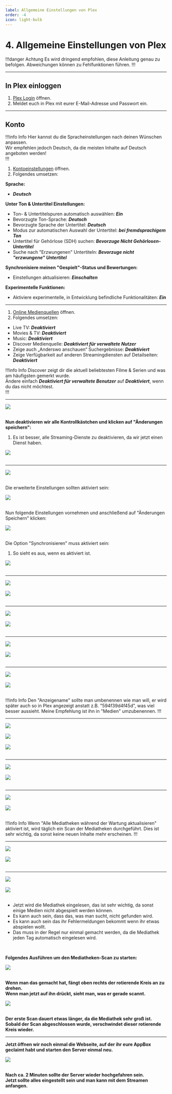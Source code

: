 ```yaml
---
label: Allgemeine Einstellungen von Plex
order: -4
icon: light-bulb
---
```


# 4. Allgemeine Einstellungen von Plex

!!!danger Achtung
Es wird dringend empfohlen, diese Anleitung genau zu befolgen. Abweichungen können zu Fehlfunktionen führen.
!!!

---

## In Plex einloggen
1. [Plex Login](https://app.plex.tv/desktop/#!/login) öffnen.
2. Meldet euch in Plex mit eurer E-Mail-Adresse und Passwort ein.

---

## Konto

!!!info Info
Hier kannst du die Spracheinstellungen nach deinen Wünschen anpassen.<br/>
Wir empfehlen jedoch Deutsch, da die meisten Inhalte auf Deutsch angeboten werden!<br/>
!!!

1. [Kontoeinstellungen](https://app.plex.tv/desktop/#!/settings/account) öffnen.
2. Folgendes umsetzen:

**Sprache:**
- ***Deutsch***

**Unter Ton & Untertitel Einstellungen:**
- Ton- & Untertitelspuren automatisch auswählen: ***Ein***
- Bevorzugte Ton-Sprache: ***Deutsch***
- Bevorzugte Sprache der Untertitel: ***Deutsch***
- Modus zur automatischen Auswahl der Untertitel: ***bei fremdsprachigem Ton***
- Untertitel für Gehörlose (SDH) suchen: ***Bevorzuge Nicht Gehörlosen-Untertitel***
- Suche nach "Erzwungenen" Untertiteln: ***Bevorzuge nicht "erzwungene" Untertitel***

**Synchronisiere meinen "Gespielt"-Status und Bewertungen:**
- Einstellungen aktualisieren: ***Einschalten***

**Experimentelle Funktionen:**
- Aktiviere experimentelle, in Entwicklung befindliche Funktionalitäten: ***Ein***

---  

1. [Online Medienquellen](https://app.plex.tv/desktop/#!/settings/account) öffnen.
2. Folgendes umsetzen:

- Live TV: ***Deaktiviert***
- Movies & TV: ***Deaktiviert***
- Music: ***Deaktiviert***
- Discover Medienquelle: ***Deaktiviert für verwaltete Nutzer***
- Zeige auch „Anderswo anschauen“ Suchergebnisse: ***Deaktiviert***
- Zeige Verfügbarkeit auf anderen Streamingdiensten auf Detailseiten: ***Deaktiviert***

!!!info Info 
Discover zeigt dir die aktuell beliebtesten Filme & Serien und was am häufigsten gemerkt wurde.<br/>
Ändere einfach ***Deaktiviert für verwaltete Benutzer*** auf ***Deaktiviert***, wenn du das nicht möchtest.<br/>
!!!

---  
  
![](https://github.com/U3knOwn/sb-wiki/assets/148533561/5fc14e34-3c21-4aa1-9756-a5e2e7a2fc57)<br/><br/>
  
**Nun deaktivieren wir alle Kontrollkästchen und klicken auf "Änderungen speichern":**
1. Es ist besser, alle Streaming-Dienste zu deaktivieren, da wir jetzt einen Dienst haben.<br/>
  
![](https://github.com/U3knOwn/sb-wiki/assets/148533561/3b170793-b9ba-4a70-991b-c3947e5e4f85)<br/><br/>
  
---  
  
![](https://github.com/U3knOwn/sb-wiki/assets/148533561/9435e00b-2ba9-4814-94cb-bff74ebec60b)<br/><br/>
  
Die erweiterte Einstellungen sollten aktiviert sein:<br/>
  
![](https://github.com/U3knOwn/sb-wiki/assets/148533561/2c7d2442-6fa6-4e63-8e46-652375535b42)<br/><br/>
  
Nun folgende Einstellungen vornehmen und anschließend auf "Änderungen Speichern" klicken:<br/>
  
![](https://github.com/U3knOwn/sb-wiki/assets/148533561/6fac64cf-0bd3-4e4a-ad7e-52aca8aabbb5)<br/><br/>
  
Die Option "Synchronisieren" muss aktiviert sein:<br/>
1. So sieht es aus, wenn es aktiviert ist.<br/>
  
![](https://github.com/U3knOwn/sb-wiki/assets/148533561/fec4e685-8530-43c9-a221-87fcdc0adefc)<br/><br/>

--- 

![](https://github.com/U3knOwn/sb-wiki/assets/148533561/260b1f03-1976-47e7-9082-492d11c03a0f)<br/><br/>
![](https://github.com/U3knOwn/sb-wiki/assets/148533561/1de852a3-b5ad-4dd6-8bec-5a453f36ba1d)<br/><br/>

--- 

![](https://github.com/U3knOwn/sb-wiki/assets/148533561/deed08ef-570e-46d0-a06e-2fea45f08998)<br/><br/>
![](https://github.com/U3knOwn/sb-wiki/assets/148533561/cd34d40c-3840-42d5-bc60-4431606eaff1)<br/><br/>

--- 

![](https://github.com/U3knOwn/sb-wiki/assets/148533561/aeb6c581-66f5-4e50-bba2-46eccd42bfa9)<br/><br/>
![](https://github.com/U3knOwn/sb-wiki/assets/148533561/5ad2a484-823a-457a-a2e1-4b813800cf65)<br/><br/>

---

![](https://github.com/U3knOwn/sb-wiki/assets/148533561/90cd7ffc-a872-444f-b740-671a86a3774b)<br/><br/>
![](https://github.com/U3knOwn/sb-wiki/assets/148533561/770a7839-10a9-4316-bca9-94450449fda4)<br/><br/>

!!!info Info
Den "Anzeigename" sollte man umbenennen wie man will, er wird später auch so in Plex angezeigt anstatt z.B. "594f39d4f45d", was viel besser aussieht.
Meine Empfehlung ist ihn in "Medien" umzubenennen.
!!!

---

![](https://github.com/U3knOwn/sb-wiki/assets/148533561/3ff9ea23-d0f7-427f-9c4c-09045b309f44)<br/><br/>
![](https://github.com/U3knOwn/sb-wiki/assets/148533561/dfebc972-1f68-4578-a195-9f90ee52264c)<br/><br/>
![](https://github.com/U3knOwn/sb-wiki/assets/148533561/19d5e887-0b54-49fa-ab69-790259e97edd)<br/><br/>

---

![](https://github.com/U3knOwn/sb-wiki/assets/148533561/1bc02b42-5081-4a0e-a04b-ebaa5baa9b2f)<br/><br/>
![](https://github.com/U3knOwn/sb-wiki/assets/148533561/47d763bc-8073-4fc9-b53b-6012c91b1f3f)<br/><br/>

---

![](https://github.com/U3knOwn/sb-wiki/assets/148533561/21abc4de-f5da-43e2-8b94-c1d6ea37fff3)<br/><br/>
![](https://github.com/U3knOwn/sb-wiki/assets/148533561/6bd7f889-4ac0-4cca-bac0-b7c406508089)<br/><br/>

!!!info Info
Wenn "Alle Mediatheken während der Wartung aktualisieren" aktiviert ist, wird täglich ein Scan der Mediatheken durchgeführt.
Dies ist sehr wichtig, da sonst keine neuen Inhalte mehr erscheinen.
!!!

---

![](https://github.com/U3knOwn/sb-wiki/assets/148533561/949f9d62-64f3-432d-968b-3955dd67ee96)<br/><br/>
![](https://github.com/U3knOwn/sb-wiki/assets/148533561/a4804744-5a58-4b57-8256-1cc5e58ba70d)<br/><br/>

---

![](https://github.com/U3knOwn/sb-wiki/assets/148533561/10a11ccc-c9a9-4c52-952a-cb94f0ee90ab)<br/><br/>
![](https://github.com/U3knOwn/sb-wiki/assets/148533561/7ab53813-5f17-4ff3-9bf0-0c659500365b)<br/><br/>


- Jetzt wird die Mediathek eingelesen, das ist sehr wichtig, da sonst einige Medien nicht abgespielt werden können.<br/>
- Es kann auch sein, dass das, was man sucht, nicht gefunden wird.<br/>
- Es kann auch sein das ihr Fehlermeldungen bekommt wenn ihr etwas abspielen wollt.<br/>
- Das muss in der Regel nur einmal gemacht werden, da die Mediathek jeden Tag automatisch eingelesen wird.<br/>
<br/>

**Folgendes Ausführen um den Mediatheken-Scan zu starten:**

![](https://github.com/U3knOwn/sb-wiki/assets/148533561/2fcbd5a1-3d8c-4dd5-908e-2b45ae382278)<br/><br/>

**Wenn man das gemacht hat, fängt oben rechts der rotierende Kreis an zu drehen.**
<br/>
**Wenn man jetzt auf ihn drückt, sieht man, was er gerade scannt.**

![](https://github.com/U3knOwn/sb-wiki/assets/148533561/772c735d-e7da-4551-87ed-05b0af740f9c)<br/><br/>

**Der erste Scan dauert etwas länger, da die Mediathek sehr groß ist.**
<br/>
**Sobald der Scan abgeschlossen wurde, verschwindet dieser rotierende Kreis wieder.**

---

**Jetzt öffnen wir noch einmal die Webseite, auf der ihr eure AppBox geclaimt habt und starten den Server einmal neu.**

![](https://github.com/U3knOwn/sb-wiki/assets/148533561/466af5bd-65dd-41ba-9d04-23e25cdbb4cb)<br/><br/>

**Nach ca. 2 Minuten sollte der Server wieder hochgefahren sein.**
<br/>
**Jetzt sollte alles eingestellt sein und man kann mit dem Streamen anfangen.**

